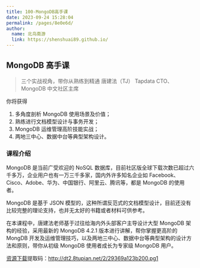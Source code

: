 ```yaml
---
title: 100-MongoDB高手课
date: 2023-09-24 15:28:04
permalink: /pages/8e0e6d/
author: 
  name: 北鸟南游
  link: https://shenshuai89.github.io/
---
```

## MongoDB 高手课

> 三个实战视角，带你从熟练到精通
> 唐建法（TJ）  Tapdata CTO、MongoDB 中文社区主席

你将获得

1. 多角度剖析 MongoDB 使用场景及价值；
2. 熟练进行文档模型设计与事务开发；
3. MongoDB 运维管理高阶技能实战；
4. 两地三中心、数据中台等典型架构设计。

### 课程介绍

MongoDB 是当前广受欢迎的 NoSQL 数据库，目前社区版全球下载次数已超过六千多万，企业用户也有一万三千多家，国内外许多知名企业如 Facebook、Cisco、Adobe、华为、中国银行、阿里云、腾讯等，都是 MongoDB 的使用者。

MongoDB 是基于 JSON 模型的，这种所谓反范式的文档模型设计，目前还没有比较完整的理论支持，也并无太好的书籍或者材料可供参考。

在本课程中，唐建法老师基于过往给海内外头部客户主导设计大型 MongoDB 架构的经验，采用最新的 MongoDB 4.2.1 版本进行讲解，帮你掌握更高阶的 MongDB 开发及运维管理技巧，以及两地三中心、数据中台等典型架构的设计方法和原则，带你从初级 MongoDB 使用者成长为专家级 MongoDB 用户。

[资源下载](https://www.aliyundrive.com/s/kgdEoY5YBqN)提取码：http://dt2.8tupian.net/2/29369a123b200.pg1
